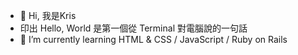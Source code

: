 - 👋 Hi, 我是Kris
- 印出 Hello, World 是第一個從 Terminal 對電腦說的一句話
- 🌱 I’m currently learning HTML & CSS / JavaScript / Ruby on Rails

<!---
Kris3131/Kris3131 is a ✨ special ✨ repository because its `README.md` (this file) appears on your GitHub profile.
You can click the Preview link to take a look at your changes.
--->
